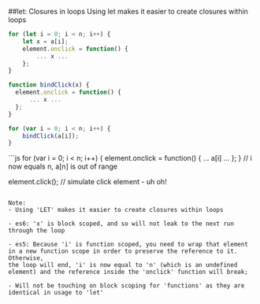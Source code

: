 ##let: Closures in loops
Using let makes it easier to create closures within loops
<!-- .element class="small" -->

```js
for (let i = 0; i < n; i++) {
    let x = a[i];
    element.onclick = function() {
        ... x ...
    };
}
```
```js
function bindClick(x) {
  element.onclick = function() {
      ... x ...
  };
}

for (var i = 0; i < n; i++) {
    bindClick(a[i]);
}
```

<div class="code-extra es5">
```js
for (var i = 0; i < n; i++) {
    element.onclick = function() {
        ... a[i] ...
    };
}
// i now equals n, a[n] is out of range

element.click(); // simulate click element - uh oh!
```

Note:
- Using 'LET' makes it easier to create closures within loops

- es6: 'x' is block scoped, and so will not leak to the next run through the loop

- es5: Because 'i' is function scoped, you need to wrap that element in a new function scope in order to preserve the reference to it. Otherwise,
the loop will end, 'i' is now equal to 'n' (which is an undefined element) and the reference inside the 'onclick' function will break;

- Will not be touching on block scoping for 'functions' as they are identical in usage to 'let'
